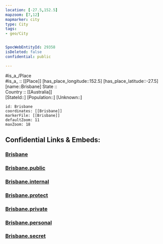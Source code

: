 ```yaml
---
location: [-27.5,152.5] 
mapzoom: [7,12] 
mapmarker: city 
type: City
tags:
- geo/City


SpocWebEntityId: 29358
isDeleted: false
confidential: public

---
```

#is_a_/Place  
#is_a_ :: [[Place]] 
[has_place_longitude::152.5] 
[has_place_latitude::-27.5] 
[name::Brisbane] 
State ::  
Country :: [[Australia]]  
[StateId::] 
[Population::] 
[Unknown::] 


```leaflet
id: Brisbane
coordinates: [[Brisbane]] 
markerFile: [[Brisbane]] 
defaultZoom: 11 
maxZoom: 18
```


## Confidential Links & Embeds: 

### [Brisbane](/_Standards/Earth/Continent/Australasia/Australia/Counties/Queensland/City/Brisbane.md) 

### [Brisbane.public](/_public/Earth/Continent/Australasia/Australia/Counties/Queensland/City/Brisbane.public.md) 

### [Brisbane.internal](/_internal/Earth/Continent/Australasia/Australia/Counties/Queensland/City/Brisbane.internal.md) 

### [Brisbane.protect](/_protect/Earth/Continent/Australasia/Australia/Counties/Queensland/City/Brisbane.protect.md) 

### [Brisbane.private](/_private/Earth/Continent/Australasia/Australia/Counties/Queensland/City/Brisbane.private.md) 

### [Brisbane.personal](/_personal/Earth/Continent/Australasia/Australia/Counties/Queensland/City/Brisbane.personal.md) 

### [Brisbane.secret](/_secret/Earth/Continent/Australasia/Australia/Counties/Queensland/City/Brisbane.secret.md)

